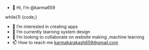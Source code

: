 - 👋 Hi, I’m @karma659

while(1)
  {code;}
  
- 👀 I’m interested in creating apps
- 🌱 I’m currently learning system design
- 💞️ I’m looking to collaborate on  website making ,machine learning 
- 📫 How to reach me  karmakarakash659@gmail.com


<!---
karma659/karma659 is a ✨ special ✨ repository because its `README.md` (this file) appears on your GitHub profile.
You can click the Preview link to take a look at your changes.
--->

